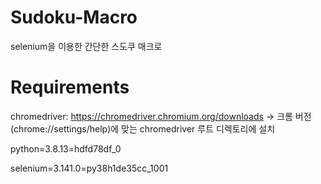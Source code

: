 # Sudoku-Macro
selenium을 이용한 간단한 스도쿠 매크로

# Requirements

chromedriver: https://chromedriver.chromium.org/downloads -> 크롬 버전(chrome://settings/help)에 맞는 chromedriver 루트 디렉토리에 설치

python=3.8.13=hdfd78df_0

selenium=3.141.0=py38h1de35cc_1001

